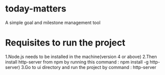 # today-matters
A simple goal and milestone management tool

# Requisites to run the project

1.Node.js needs to be installed in the machine(version 4 or above)
2.Then install http-server from npm by running this command : npm install -g http-server)
3.Go to ui directory and run the project by command : http-server
